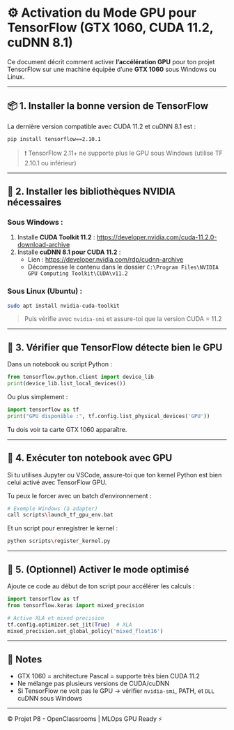 
# ⚙️ Activation du Mode GPU pour TensorFlow (GTX 1060, CUDA 11.2, cuDNN 8.1)

Ce document décrit comment activer **l’accélération GPU** pour ton projet TensorFlow sur une machine équipée d’une **GTX 1060** sous Windows ou Linux.

---

## 📦 1. Installer la bonne version de TensorFlow

La dernière version compatible avec CUDA 11.2 et cuDNN 8.1 est :
```bash
pip install tensorflow==2.10.1
```

> ❗ TensorFlow 2.11+ ne supporte plus le GPU sous Windows (utilise TF 2.10.1 ou inférieur)

---

## 💾 2. Installer les bibliothèques NVIDIA nécessaires

### Sous Windows :
1. Installe **CUDA Toolkit 11.2** : https://developer.nvidia.com/cuda-11.2.0-download-archive
2. Installe **cuDNN 8.1 pour CUDA 11.2** :
   - Lien : https://developer.nvidia.com/rdp/cudnn-archive
   - Décompresse le contenu dans le dossier `C:\Program Files\NVIDIA GPU Computing Toolkit\CUDA\v11.2`

### Sous Linux (Ubuntu) :
```bash
sudo apt install nvidia-cuda-toolkit
```
> Puis vérifie avec `nvidia-smi` et assure-toi que la version CUDA = 11.2

---

## 🧪 3. Vérifier que TensorFlow détecte bien le GPU

Dans un notebook ou script Python :
```python
from tensorflow.python.client import device_lib
print(device_lib.list_local_devices())
```
Ou plus simplement :
```python
import tensorflow as tf
print("GPU disponible :", tf.config.list_physical_devices('GPU'))
```

Tu dois voir ta carte GTX 1060 apparaître.

---

## 🚀 4. Exécuter ton notebook avec GPU

Si tu utilises Jupyter ou VSCode, assure-toi que ton kernel Python est bien celui activé avec TensorFlow GPU.

Tu peux le forcer avec un batch d’environnement :
```bash
# Exemple Windows (à adapter)
call scripts\launch_tf_gpu_env.bat
```
Et un script pour enregistrer le kernel :
```bash
python scripts\register_kernel.py
```

---

## 📌 5. (Optionnel) Activer le mode optimisé

Ajoute ce code au début de ton script pour accélérer les calculs :

```python
import tensorflow as tf
from tensorflow.keras import mixed_precision

# Active XLA et mixed precision
tf.config.optimizer.set_jit(True)  # XLA
mixed_precision.set_global_policy('mixed_float16')
```

---

## 🧠 Notes

- GTX 1060 = architecture Pascal = supporte très bien CUDA 11.2
- Ne mélange pas plusieurs versions de CUDA/cuDNN
- Si TensorFlow ne voit pas le GPU → vérifier `nvidia-smi`, PATH, et `DLL` cuDNN sous Windows

---

© Projet P8 - OpenClassrooms | MLOps GPU Ready ⚡
